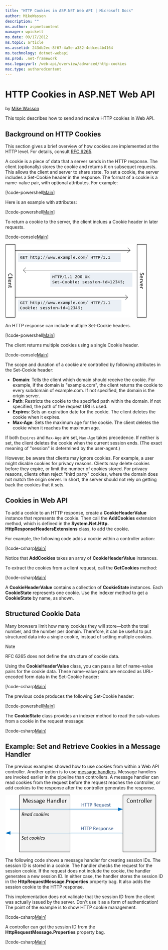 ```yaml
---
title: "HTTP Cookies in ASP.NET Web API | Microsoft Docs"
author: MikeWasson
description: ""
ms.author: aspnetcontent
manager: wpickett
ms.date: 09/17/2012
ms.topic: article
ms.assetid: 243db2ec-8f67-4a5e-a382-4ddcec4b4164
ms.technology: dotnet-webapi
ms.prod: .net-framework
msc.legacyurl: /web-api/overview/advanced/http-cookies
msc.type: authoredcontent
---
```

HTTP Cookies in ASP.NET Web API
====================
by [Mike Wasson](https://github.com/MikeWasson)

This topic describes how to send and receive HTTP cookies in Web API.

## Background on HTTP Cookies

This section gives a brief overview of how cookies are implemented at the HTTP level. For details, consult [RFC 6265](http://tools.ietf.org/html/rfc6265).

A cookie is a piece of data that a server sends in the HTTP response. The client (optionally) stores the cookie and returns it on subsequet requests. This allows the client and server to share state. To set a cookie, the server includes a Set-Cookie header in the response. The format of a cookie is a name-value pair, with optional attributes. For example:

[!code-powershell[Main](http-cookies/samples/sample1.ps1)]

Here is an example with attributes:

[!code-powershell[Main](http-cookies/samples/sample2.ps1)]

To return a cookie to the server, the client inclues a Cookie header in later requests.

[!code-console[Main](http-cookies/samples/sample3.cmd)]

![](http-cookies/_static/image1.png)

An HTTP response can include multiple Set-Cookie headers.

[!code-powershell[Main](http-cookies/samples/sample4.ps1)]

The client returns multiple cookies using a single Cookie header.

[!code-console[Main](http-cookies/samples/sample5.cmd)]

The scope and duration of a cookie are controlled by following attributes in the Set-Cookie header:

- **Domain**: Tells the client which domain should receive the cookie. For example, if the domain is "example.com", the client returns the cookie to every subdomain of example.com. If not specified, the domain is the origin server.
- **Path**: Restricts the cookie to the specified path within the domain. If not specified, the path of the request URI is used.
- **Expires**: Sets an expiration date for the cookie. The client deletes the cookie when it expires.
- **Max-Age**: Sets the maximum age for the cookie. The client deletes the cookie when it reaches the maximum age.

If both `Expires` and `Max-Age` are set, `Max-Age` takes precedence. If neither is set, the client deletes the cookie when the current session ends. (The exact meaning of "session" is determined by the user-agent.)

However, be aware that clients may ignore cookies. For example, a user might disable cookies for privacy reasons. Clients may delete cookies before they expire, or limit the number of cookies stored. For privacy reasons, clients often reject "third party" cookies, where the domain does not match the origin server. In short, the server should not rely on getting back the cookies that it sets.

## Cookies in Web API

To add a cookie to an HTTP response, create a **CookieHeaderValue** instance that represents the cookie. Then call the **AddCookies** extension method, which is defined in the **System.Net.Http. HttpResponseHeadersExtensions** class, to add the cookie.

For example, the following code adds a cookie within a controller action:

[!code-csharp[Main](http-cookies/samples/sample6.cs)]

Notice that **AddCookies** takes an array of **CookieHeaderValue** instances.

To extract the cookies from a client request, call the **GetCookies** method:

[!code-csharp[Main](http-cookies/samples/sample7.cs)]

A **CookieHeaderValue** contains a collection of **CookieState** instances. Each **CookieState** represents one cookie. Use the indexer method to get a **CookieState** by name, as shown.

## Structured Cookie Data

Many browsers limit how many cookies they will store&#8212;both the total number, and the number per domain. Therefore, it can be useful to put structured data into a single cookie, instead of setting multiple cookies.

> [!NOTE]
> RFC 6265 does not define the structure of cookie data.


Using the **CookieHeaderValue** class, you can pass a list of name-value pairs for the cookie data. These name-value pairs are encoded as URL-encoded form data in the Set-Cookie header:

[!code-csharp[Main](http-cookies/samples/sample8.cs)]

The previous code produces the following Set-Cookie header:

[!code-powershell[Main](http-cookies/samples/sample9.ps1)]

The **CookieState** class provides an indexer method to read the sub-values from a cookie in the request message:

[!code-csharp[Main](http-cookies/samples/sample10.cs)]

## Example: Set and Retrieve Cookies in a Message Handler

The previous examples showed how to use cookies from within a Web API controller. Another option is to use [message handlers](http-message-handlers.md). Message handlers are invoked earlier in the pipeline than controllers. A message handler can read cookies from the request before the request reaches the controller, or add cookies to the response after the controller generates the response.

![](http-cookies/_static/image2.png)

The following code shows a message handler for creating session IDs. The session ID is stored in a cookie. The handler checks the request for the session cookie. If the request does not include the cookie, the handler generates a new session ID. In either case, the handler stores the session ID in the **HttpRequestMessage.Properties** property bag. It also adds the session cookie to the HTTP response.

This implementation does not validate that the session ID from the client was actually issued by the server. Don't use it as a form of authentication! The point of the example is to show HTTP cookie management.

[!code-csharp[Main](http-cookies/samples/sample11.cs)]

A controller can get the session ID from the **HttpRequestMessage.Properties** property bag.

[!code-csharp[Main](http-cookies/samples/sample12.cs)]